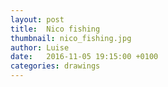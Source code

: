 ```yaml
---
layout: post
title:  Nico fishing
thumbnail: nico_fishing.jpg
author: Luise
date:   2016-11-05 19:15:00 +0100
categories: drawings
---
```


